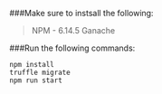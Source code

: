 ###Make sure to instsall the following:
> NPM - 6.14.5
> Ganache


###Run the following commands:
```
npm install
truffle migrate
npm run start
```
